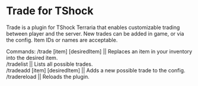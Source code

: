 # Trade for TShock


Trade is a plugin for TShock Terraria that enables customizable trading between player and the server.
New trades can be added in game, or via the config. Item IDs or names are acceptable.



Commands:
/trade [item] [desiredItem] || Replaces an item in your inventory into the desired item.  
/tradelist || Lists all possible trades.  
/tradeadd [item] [desiredItem] || Adds a new possible trade to the config.  
/tradereload || Reloads the plugin.  
